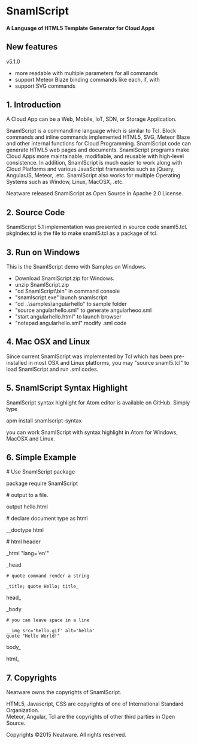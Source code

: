 # SnamlScript

#### A Language of HTML5 Template Generator for Cloud Apps

## New features

v5.1.0
* more readable with multiple parameters for all commands
* support Meteor Blaze binding commands like each, if, with
* support SVG commands

## 1. Introduction

A Cloud App can be a Web, Mobile, IoT, SDN, or Storage Application.

SnamlScript is a commandline language which is similar to Tcl. Block commands and inline commands implemented HTML5, SVG, Meteor Blaze and other internal functions for Cloud Programming. SnamlScript code can generate HTML5 web pages and documents. SnamlScript programs make Cloud Apps more maintainable, modifiable, and reusable with high-level consistence. In addition, SnamlScript is much easier to work along with Cloud Platforms and various JavaScript frameworks such as jQuery, AngularJS, Meteor, .etc. SnamlScript also works for multiple Operating Systems such as Window, Linux, MacOSX, .etc.

Neatware released SnamlScript as Open Source in Apache 2.0 License.

## 2. Source Code

SnamlScript 5.1 implementation was presented in source code snaml5.tcl. pkgIndex.tcl is the file to make snaml5.tcl as a package of tcl.

## 3. Run on Windows

This is the SnamlScript demo with Samples on Windows.

- Download SnamlScript.zip for Windows.
- unzip SnamlScript.zip
- "cd SnamlScript\bin" in command console
- "snamlscript.exe" launch snamlscript
- "cd ..\samples\angularhello" to sample folder
- "source angularhello.sml" to generate angularheoo.sml
- "start angularhello.html" to launch browser
- "notepad angularhello.sml" modify .sml code

## 4. Mac OSX and Linux

Since current SnamlScript was implemented by Tcl which has been pre-installed in most OSX and Linux platforms, you may "source snaml5.tcl" to load SnamlScript and run .sml codes.

## 5. SnamlScript Syntax Highlight

SnamlScript syntax highlight for Atom editor is available on GitHub. Simply type

 apm install snamlscript-syntax

you can work SnamlScript with syntax highlight in Atom for Windows, MacOSX and Linux.

## 6. Simple Example

\# Use SnamlScript package

package require SnamlScript

\# output to a file.

output hello.html

\# declare document type as html

__doctype html

\# html header

_html "lang='en'"

  _head

    # quote command render a string

    _title; quote Hello; title_
  head_

  _body

    # you can leave space in a line

    __img src='hello.gif' alt='hello'
    quote "Hello World!"

  body_

html_

## 7. Copyrights

Neatware owns the copyrights of SnamlScript.

HTML5, Javascript, CSS are copyrights of one of International Standard Organization.  
Meteor, Angular, Tcl are the copyrights of other third parties in Open Source.

Copyrights &copy;2015 Neatware. All rights reserved.

